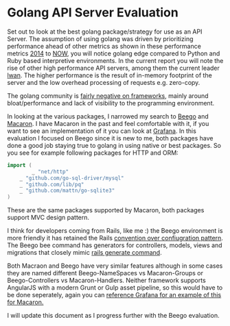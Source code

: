 # Golang API Server Evaluation

Set out to look at the best golang package/strategy for use as an API Server. The assumption of using golang was driven by prioritizing performance ahead of other metrics as shown in these performance metrics [2014](https://www.techempower.com/benchmarks/#section=data-r9&hw=i7&test=json) to [NOW](https://www.techempower.com/benchmarks/#section=data-r12&hw=peak&test=json), you will notice golang edge compared to Python and Ruby based interpretive environments. In the current report you will note the rise of other high performance API servers, among them the current leader [lwan](https://github.com/lpereira/lwan). The higher performance is the result of in-memory footprint of the server and the low overhead processing of requests e.g. zero-copy.

The golang community is [fairly negative on frameworks](https://www.reddit.com/r/golang/comments/42cgre/best_framework_to_build_restful_api_in_golang/), mainly around bloat/performance and lack of visibility to the programming environment.

In looking at the various packages, I narrowed my search to [Beego](http://beego.me/) and [Macaron](https://go-macaron.com/). I have Macaron in the past and feel comfortable with it, if you want to see an implementation of it you can look at [Grafana](http://grafana.org/). In this evaluation I focused on Beego since it is new to me, both packages have done a good job staying true to golang in using native or best packages. So you see for example following packages for HTTP and ORM: 
```go
import (
		_ "net/http"
    _ "github.com/go-sql-driver/mysql"
    _ "github.com/lib/pq"
    _ "github.com/mattn/go-sqlite3"
)
```
These are the same packages supported by Macaron, both packages support MVC design pattern. 

I think for developers coming from Rails, like me :) the Beego environment is more friendly it has retained the Rails [convention over confiugration pattern](https://en.wikipedia.org/wiki/Convention_over_configuration). The Beego bee command has generators for controllers, models, views and migrations that closely mimic [rails generate command](http://guides.rubyonrails.org/command_line.html#rails-generate).

Both Macraon and Beego have very similar features although in some cases they are named different Beego-NameSpaces vs Macaron-Groups or Beego-Controllers vs Macaron-Handlers. Neither framework supports AngularJS with a modern Grunt or Gulp asset pipeline, so this would have to be done seperately, again you can [reference Grafana for an example of this for Macaron.](http://grafana.org/)

I will update this document as I progress further with the Beego evaluation.